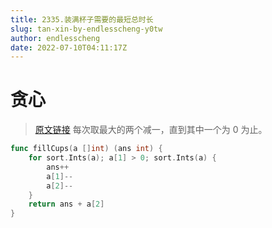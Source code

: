 ```yaml
---
title: 2335.装满杯子需要的最短总时长
slug: tan-xin-by-endlesscheng-y0tw
author: endlesscheng
date: 2022-07-10T04:11:17Z
---
```

# 贪心
 
> [原文链接](https://leetcode.cn/problems/minimum-amount-of-time-to-fill-cups/solution/tan-xin-by-endlesscheng-y0tw)
每次取最大的两个减一，直到其中一个为 $0$ 为止。

```go
func fillCups(a []int) (ans int) {
	for sort.Ints(a); a[1] > 0; sort.Ints(a) {
		ans++
		a[1]--
		a[2]--
	}
	return ans + a[2]
}
```
